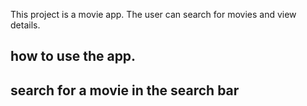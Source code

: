 This project is a movie app. The user can search for movies and view details.

## how to use the app.
## search for a movie in the search bar
##